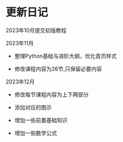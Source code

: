 # 更新日记

2023年10月提交初版教程

2023年11月

- 整理Python基础与进阶大纲，优化首页样式

- 修改课程内容为26节,只保留必要内容

2023年12月

- 修改每节课程内容为上下两部分

- 添加对应的图示

- 增加一些前置基础知识

- 增加一些数学公式